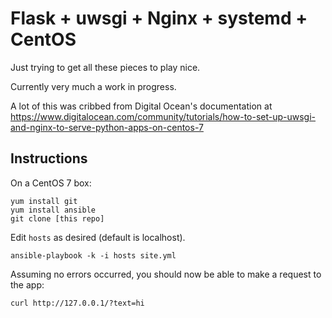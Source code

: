Flask + uwsgi + Nginx + systemd + CentOS
========================================

Just trying to get all these pieces to play nice.

Currently very much a work in progress.

A lot of this was cribbed from Digital Ocean's documentation at https://www.digitalocean.com/community/tutorials/how-to-set-up-uwsgi-and-nginx-to-serve-python-apps-on-centos-7

Instructions
------------

On a CentOS 7 box:

	yum install git
	yum install ansible
    git clone [this repo]

Edit `hosts` as desired (default is localhost).

	ansible-playbook -k -i hosts site.yml

Assuming no errors occurred, you should now be able to make a request to the app:

    curl http://127.0.0.1/?text=hi